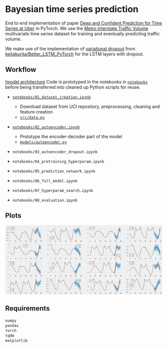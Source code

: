 # Bayesian time series prediction

End to end implementation of paper [Deep and Confident Prediction for Time Series at Uber](https://arxiv.org/abs/1709.01907) in PyTorch. We use the [Metro Interstate Traffic Volume](https://archive.ics.uci.edu/ml/datasets/Metro+Interstate+Traffic+Volume) multivariate time series dataset for training and eventually predicting traffic volume.

We make use of the implementation of [variational dropout](https://arxiv.org/abs/1512.05287) from [keitakurita/Better_LSTM_PyTorch](https://github.com/keitakurita/Better_LSTM_PyTorch) for the LSTM layers with dropout.

## Workflow
[!model architecture](docs/architecture.png)
Code is prototyped in the notebooks in [`notebooks`](notebooks) before being transferred into cleaned up Python scripts for reuse.

- [`notebooks/01_dataset_creation.ipynb`](notebooks/01_dataset_creation.ipynb)
  - Download dataset from UCI repository, preprocessing, cleaning and feature creation
  - [`src/data.py`](src/data.py)
- [`notebooks/02_autoencoder.ipynb`](notebooks/02_autoencoder.ipynb)
  - Prototype the encoder-decoder part of the model
  - [`models/autoencoder.py`](models/autoencoder.py)

- `notebooks/03_autoencoder_dropout.ipynb`
- `notebooks/04_pretraining_hyperparam.ipynb`
- `notebooks/05_prediction_network.ipynb`
- `notebooks/06_full_model.ipynb`
- `notebooks/07_hyperparam_search.ipynb`
- `notebooks/08_evaluation.ipynb`



## Plots
![Time series predictions 12 steps (hours) into the future with confidence bands](docs/predictions.png)


## Requirements
```
numpy
pandas
torch
tqdm
matplotlib
```
